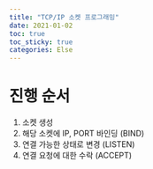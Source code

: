 ```yaml
---
title: "TCP/IP 소켓 프로그래밍"
date: 2021-01-02
toc: true
toc_sticky: true
categories: Else
---
```


# 진행 순서
1. 소켓 생성
2. 해당 소켓에 IP, PORT 바인딩 (BIND)
3. 연결 가능한 상태로 변경 (LISTEN)
4. 연결 요청에 대한 수락 (ACCEPT)
